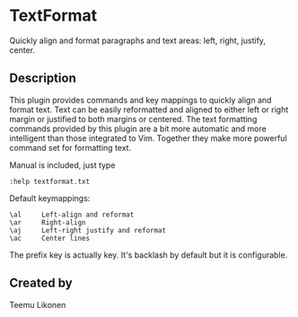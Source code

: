 TextFormat
==========

Quickly align and format paragraphs and text areas: left, right, justify, center.
 
Description
-----------
This plugin provides commands and key mappings to quickly align and format text. Text can be easily reformatted and aligned to either left or right margin or justified to both margins or centered. The text formatting commands provided by this plugin are a bit more automatic and more intelligent than those integrated to Vim. Together they make more powerful command set for formatting text.

Manual is included, just type

    :help textformat.txt

Default keymappings:

    \al     Left-align and reformat
    \ar     Right-align
    \aj     Left-right justify and reformat
    \ac     Center lines

The prefix key is actually <Leader> key. It's backlash by default but it is configurable.

Created by
----------

Teemu Likonen

